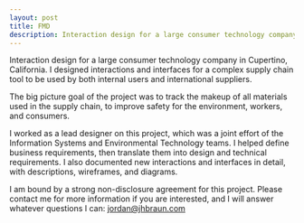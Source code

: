 ```yaml
---
layout: post
title: FMD
description: Interaction design for a large consumer technology company in Cupertino, California. I designed interactions and interfaces for a complex supply chain tool to be used by both internal users and international suppliers.
---
```


Interaction design for a large consumer technology company in Cupertino, California. I designed interactions and interfaces for a complex supply chain tool to be used by both internal users and international suppliers.

The big picture goal of the project was to track the makeup of all materials used in the supply chain, to improve safety for the environment, workers, and consumers.

I worked as a lead designer on this project, which was a joint effort of the Information Systems and Environmental Technology teams. I helped define business requirements, then translate them into design and technical requirements. I also documented new interactions and interfaces in detail, with descriptions, wireframes, and diagrams.

I am bound by a strong non-disclosure agreement for this project. Please contact me for more information if you are interested, and I will answer whatever questions I can: <a href="mailto:jordan@jhbraun.com">jordan@jhbraun.com</a>